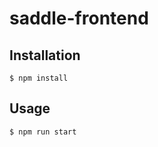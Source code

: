 # saddle-frontend

## Installation

```lang=bash
$ npm install
```

## Usage

```lang=bash
$ npm run start
```

